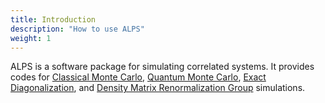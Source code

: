 ```yaml
---
title: Introduction
description: "How to use ALPS"
weight: 1
---
```


ALPS is a software package for simulating correlated systems. 
It provides codes for [Classical Monte Carlo](../mc), [Quantum Monte Carlo](../qmc), [Exact Diagonalization](../ed), and [Density Matrix Renormalization Group](../dmrg) simulations.


